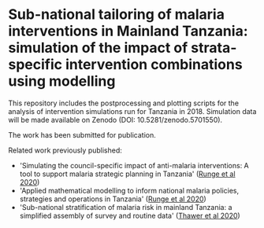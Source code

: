 
# Sub-national tailoring of malaria interventions in Mainland Tanzania: simulation of the impact of strata-specific intervention combinations using modelling
This repository includes the postprocessing and plotting scripts for the analysis of intervention simulations run for Tanzania in 2018.
Simulation data will be made available on Zenodo (DOI: 10.5281/zenodo.5701550).

The work has been submitted for publication. 

Related work previously published: 
- 'Simulating the council-specific impact of anti-malaria interventions: A tool to support malaria strategic planning in Tanzania' ([Runge et al 2020](https://journals.plos.org/plosone/article?id=10.1371/journal.pone.0228469)) 
- 'Applied mathematical modelling to inform national malaria policies, strategies and operations in Tanzania' ([Runge et al 2020](https://malariajournal.biomedcentral.com/articles/10.1186/s12936-020-03173-0))
- 'Sub-national stratification of malaria risk in mainland Tanzania: a simplified assembly of survey and routine data' 
  ([Thawer et al 2020](https://malariajournal.biomedcentral.com/articles/10.1186/s12936-020-03250-4))
  





